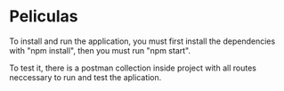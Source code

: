 # Peliculas

To install and run the application, you must first install the dependencies with "npm install", then you must run "npm start".

To test it, there is a postman collection inside project with all routes neccessary to run and test the aplication.
